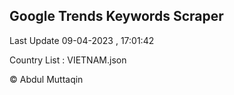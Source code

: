 

## Google Trends Keywords Scraper 
 
Last Update 09-04-2023 , 17:01:42

Country List :
VIETNAM.json



© Abdul Muttaqin 
